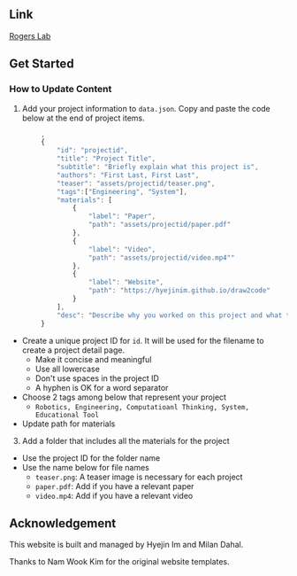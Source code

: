 ## Link

[Rogers Lab](https://hyejinim.github.io/rogerslab)

## Get Started

### How to Update Content
1. Add your project information to `data.json`. Copy and paste the code below at the end of project items. 
```javascript
        ,
        {
            "id": "projectid",
            "title": "Project Title",
            "subtitle": "Briefly explain what this project is",
            "authors": "First Last, First Last",
            "teaser": "assets/projectid/teaser.png",
            "tags":["Engineering", "System"],
            "materials": [
                { 
                    "label": "Paper",
                    "path": "assets/projectid/paper.pdf"
                },
                { 
                    "label": "Video",
                    "path": "assets/projectid/video.mp4""
                },
                { 
                    "label": "Website",
                    "path": "https://hyejinim.github.io/draw2code"
                }
            ],
            "desc": "Describe why you worked on this project and what this project is."
        }
```
* Create a unique project ID for `id`. It will be used for the filename to create a project detail page.
  * Make it concise and meaningful
  * Use all lowercase
  * Don't use spaces in the project ID
  * A hyphen is OK for a word separator
* Choose 2 tags among below that represent your project
  * `Robotics, Engineering, Computatioanl Thinking, System, Educational Tool`
* Update path for materials
3. Add a folder that includes all the materials for the project
* Use the project ID for the folder name
* Use the name below for file names
  * `teaser.png`: A teaser image is necessary for each project
  * `paper.pdf`: Add if you have a relevant paper
  * `video.mp4`: Add if you have a relevant video

## Acknowledgement
This website is built and managed by Hyejin Im and Milan Dahal.

Thanks to Nam Wook Kim for the original website templates.
